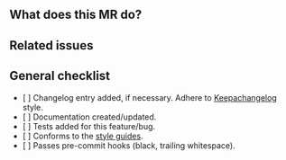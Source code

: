 <!-- See the contributing guidelines at https://radek-sprta.gitlab.io/mariner/contributing/ -->

## What does this MR do?

<!-- Briefly describe what this MR is about -->

## Related issues

<!-- Mention the issue(s) this MR closes or is related to -->

## General checklist

- \[ \] Changelog entry added, if necessary. Adhere to [Keepachangelog](https://keepachangelog.com/en/1.0.0/) style.
- \[ \] Documentation created/updated.
- \[ \] Tests added for this feature/bug.
- \[ \] Conforms to the [style guides](https://radek-sprta.gitlab.io/mariner/contributing/#code-style).
- \[ \] Passes pre-commit hooks (black, trailing whitespace).
